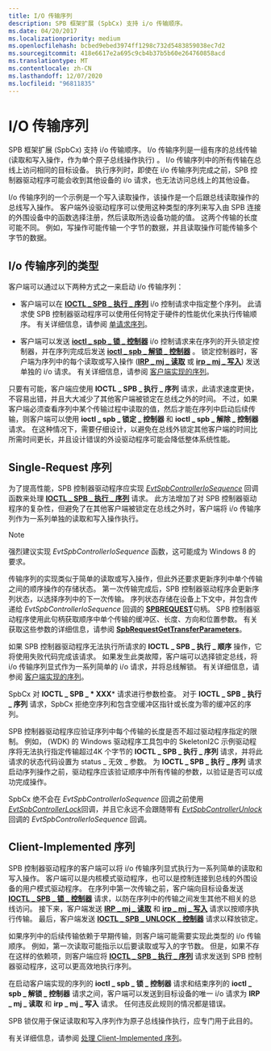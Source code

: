 ```yaml
---
title: I/O 传输序列
description: SPB 框架扩展 (SpbCx) 支持 i/o 传输顺序。
ms.date: 04/20/2017
ms.localizationpriority: medium
ms.openlocfilehash: bcbed9ebed3974ff1298c732d5483859038ec7d2
ms.sourcegitcommit: 418e6617e2a695c9cb4b37b5b60e264760858acd
ms.translationtype: MT
ms.contentlocale: zh-CN
ms.lasthandoff: 12/07/2020
ms.locfileid: "96811835"
---
```

# <a name="io-transfer-sequences"></a>I/O 传输序列

SPB 框架扩展 (SpbCx) 支持 i/o 传输顺序。 I/o 传输序列是一组有序的总线传输 (读取和写入操作，作为单个原子总线操作执行) 。 I/o 传输序列中的所有传输在总线上访问相同的目标设备。 执行序列时，即使在 i/o 传输序列完成之前，SPB 控制器驱动程序可能会收到其他设备的 i/o 请求，也无法访问总线上的其他设备。

I/o 传输序列的一个示例是一个写入读取操作，该操作是一个后跟总线读取操作的总线写入操作。 客户端外设驱动程序可以使用这种类型的序列来写入由 SPB 连接的外围设备中的函数选择注册，然后读取所选设备功能的值。 这两个传输的长度可能不同。 例如，写操作可能传输一个字节的数据，并且读取操作可能传输多个字节的数据。

## <a name="types-of-io-transfer-sequences"></a>I/o 传输序列的类型

客户端可以通过以下两种方式之一来启动 i/o 传输序列：

* 客户端可以在 [**IOCTL \_ SPB \_ 执行 \_ 序列**](https://msdn.microsoft.com/library/windows/hardware/hh450857) i/o 控制请求中指定整个序列。 此请求使 SPB 控制器驱动程序可以使用任何特定于硬件的性能优化来执行传输顺序。 有关详细信息，请参阅 [单请求序列](#single-request-sequences)。

* 客户端可以发送 [**ioctl \_ spb \_ 锁 \_ 控制器**](https://msdn.microsoft.com/library/windows/hardware/hh450858) i/o 控制请求来在序列的开头锁定控制器，并在序列完成后发送 [**ioctl \_ spb \_ 解锁 \_ 控制器**](https://msdn.microsoft.com/library/windows/hardware/hh450859) 。 锁定控制器时，客户端为序列中的每个读取或写入操作 ([**IRP \_ mj \_ 读取**](../kernel/irp-mj-read.md) 或 [**irp \_ mj \_ 写入**](../kernel/irp-mj-write.md)) 发送单独的 i/o 请求。 有关详细信息，请参阅 [客户端实现的序列](#client-implemented-sequences)。

只要有可能，客户端应使用 **IOCTL \_ SPB \_ 执行 \_ 序列** 请求，此请求速度更快，不容易出错，并且大大减少了其他客户端被锁定在总线之外的时间。 不过，如果客户端必须查看序列中某个传输过程中读取的值，然后才能在序列中启动后续传输，则客户端可以使用 **ioctl \_ spb \_ 锁定 \_ 控制器** 和 **ioctl \_ spb \_ 解除 \_ 控制器** 请求。 在这种情况下，需要仔细设计，以避免在总线外锁定其他客户端的时间比所需时间更长，并且设计错误的外设驱动程序可能会降低整体系统性能。

## <a name="single-request-sequences"></a>Single-Request 序列

为了提高性能，SPB 控制器驱动程序应实现 [*EvtSpbControllerIoSequence*](/windows-hardware/drivers/ddi/spbcx/nc-spbcx-evt_spb_controller_sequence) 回调函数来处理 [**IOCTL \_ SPB \_ 执行 \_ 序列**](https://msdn.microsoft.com/library/windows/hardware/hh450857) 请求。 此方法增加了对 SPB 控制器驱动程序的复杂性，但避免了在其他客户端被锁定在总线之外时，客户端将 i/o 传输序列作为一系列单独的读取和写入操作执行。

> [!NOTE]
> 强烈建议实现 *EvtSpbControllerIoSequence* 函数，这可能成为 Windows 8 的要求。

 传输序列的实现类似于简单的读取或写入操作，但此外还要求更新序列中单个传输之间的顺序操作的存储状态。 第一次传输完成后，SPB 控制器驱动程序会更新序列状态，以选择序列中的下一次传输。 序列状态存储在设备上下文中，并包含传递给 *EvtSpbControllerIoSequence* 回调的 [**SPBREQUEST**](./spbcx-object-handles.md)句柄。 SPB 控制器驱动程序使用此句柄获取顺序中单个传输的缓冲区、长度、方向和位置参数。 有关获取这些参数的详细信息，请参阅 [**SpbRequestGetTransferParameters**](/windows-hardware/drivers/ddi/spbcx/nf-spbcx-spbrequestgettransferparameters)。

如果 SPB 控制器驱动程序无法执行所请求的 **IOCTL \_ SPB \_ 执行 \_ 顺序** 操作，它将使用失败代码完成该请求。 如果发生此类故障，客户端可以选择锁定总线，将 i/o 传输序列显式作为一系列简单的 i/o 请求，并将总线解锁。 有关详细信息，请参阅 [客户端实现的序列](#client-implemented-sequences)。

SpbCx 对 **IOCTL \_ SPB \_ * XXX*** 请求进行参数检查。 对于 **IOCTL \_ SPB \_ 执行 \_ 序列** 请求，SpbCx 拒绝空序列和包含空缓冲区指针或长度为零的缓冲区的序列。

SPB 控制器驱动程序应验证序列中每个传输的长度是否不超过驱动程序指定的限制。 例如， (WDK) 的 Windows 驱动程序工具包中的 SkeletonI2C 示例驱动程序将无法执行指定传输超过4K 个字节的 **IOCTL \_ SPB \_ 执行 \_ 序列** 请求，并将此请求的状态代码设置为 status \_ 无效 \_ 参数。 为 **IOCTL \_ SPB \_ 执行 \_ 序列** 请求启动序列操作之前，驱动程序应该验证顺序中所有传输的参数，以验证是否可以成功完成操作。

SpbCx 绝不会在 *EvtSpbControllerIoSequence* 回调之前使用 [*EvtSpbControllerLock*](/windows-hardware/drivers/ddi/spbcx/nc-spbcx-evt_spb_controller_lock)回调，并且它永远不会跟随带有 [*EvtSpbControllerUnlock*](/windows-hardware/drivers/ddi/spbcx/nc-spbcx-evt_spb_controller_lock)回调的 *EvtSpbControllerIoSequence* 回调。

## <a name="client-implemented-sequences"></a>Client-Implemented 序列

SPB 控制器驱动程序的客户端可以将 i/o 传输序列显式执行为一系列简单的读取和写入操作。 客户端可以是内核模式驱动程序，也可以是控制连接到总线的外围设备的用户模式驱动程序。 在序列中第一次传输之前，客户端向目标设备发送 [**IOCTL \_ SPB \_ 锁 \_ 控制器**](https://msdn.microsoft.com/library/windows/hardware/hh450858) 请求，以防在序列中的传输之间发生其他不相关的总线访问。 接下来，客户端发送 [**IRP \_ mj \_ 读取**](../kernel/irp-mj-read.md) 和 [**irp \_ mj \_ 写入**](../kernel/irp-mj-write.md) 请求以按顺序执行传输。 最后，客户端发送 [**IOCTL \_ SPB \_ UNLOCK \_ 控制器**](https://msdn.microsoft.com/library/windows/hardware/hh450859) 请求以释放锁定。

如果序列中的后续传输依赖于早期传输，则客户端可能需要实现此类型的 i/o 传输顺序。 例如，第一次读取可能指示以后要读取或写入的字节数。 但是，如果不存在这样的依赖项，则客户端应将 [**IOCTL \_ SPB \_ 执行 \_ 序列**](https://msdn.microsoft.com/library/windows/hardware/hh450857) 请求发送到 SPB 控制器驱动程序，这可以更高效地执行序列。

在启动客户端实现的序列的 **ioctl \_ spb \_ 锁 \_ 控制器** 请求和结束序列的 **ioctl \_ spb \_ 解锁 \_ 控制器** 请求之间，客户端可以发送到目标设备的唯一 i/o 请求为 **IRP \_ mj \_ 读取** 和 **irp \_ mj \_ 写入** 请求。 任何违反此规则的情况都是错误。

SPB 锁仅用于保证读取和写入序列作为原子总线操作执行，应专门用于此目的。

有关详细信息，请参阅 [处理 Client-Implemented 序列](./handling-client-implemented-sequences.md)。
